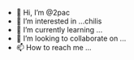 - 👋 Hi, I’m @2pac
- 👀 I’m interested in ...chilis
- 🌱 I’m currently learning ...
- 💞️ I’m looking to collaborate on ...
- 📫 How to reach me ...

<!---
Shine1222/Shine1222 is a ✨ special ✨ repository because its `README.md` (this file) appears on your GitHub profile.
You can click the Preview link to take a look at your changes.
--->
